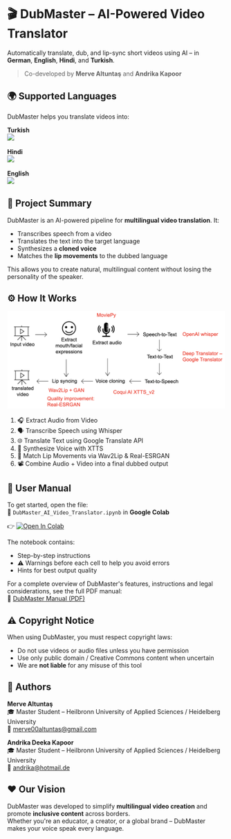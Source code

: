 # 🎬 DubMaster – AI-Powered Video Translator

Automatically translate, dub, and lip-sync short videos using AI – in **German**, **English**, **Hindi**, and **Turkish**.  
> Co-developed by **Merve Altuntaş** and **Andrika Kapoor**



## 🌍 Supported Languages

DubMaster helps you translate videos into:

**Turkish**  
<img src="https://em-content.zobj.net/source/emojione/151/flag-for-turkey_1f1f9-1f1f7.png" width="40"/>

**Hindi**  
<img src="https://em-content.zobj.net/source/emojione/151/flag-for-india_1f1ee-1f1f3.png" width="40"/>

**English**  
<img src="https://em-content.zobj.net/source/emojione/151/flag-for-united-states_1f1fa-1f1f8.png" width="40"/>



## 🎯 Project Summary

DubMaster is an AI-powered pipeline for **multilingual video translation**. It:
- Transcribes speech from a video
- Translates the text into the target language
- Synthesizes a **cloned voice**
- Matches the **lip movements** to the dubbed language

This allows you to create natural, multilingual content without losing the personality of the speaker.



## ⚙️ How It Works

![DubMaster Pipeline](visuals/dubmaster_pipeline.png)

1. 🎧 Extract Audio from Video  
2. 🗣️ Transcribe Speech using Whisper  
3. 🌐 Translate Text using Google Translate API  
4. 🧠 Synthesize Voice with XTTS  
5. 👄 Match Lip Movements via Wav2Lip & Real-ESRGAN  
6. 📽️ Combine Audio + Video into a final dubbed output



## 📘 User Manual

To get started, open the file:  
📄 `DubMaster_AI_Video_Translator.ipynb` in **Google Colab**

👉 [![Open In Colab](https://colab.research.google.com/assets/colab-badge.svg)](#)

The notebook contains:
- Step-by-step instructions
- ⚠️ Warnings before each cell to help you avoid errors
- Hints for best output quality

For a complete overview of DubMaster's features, instructions and legal considerations, see the full PDF manual:  
📘 [DubMaster Manual (PDF)](https://github.com/andrika-ka/DubMaster-AI_Powered_Video_Translator/blob/main/Manual_DubMaster.pdf)




## ⚠️ Copyright Notice

When using DubMaster, you must respect copyright laws:

- Do not use videos or audio files unless you have permission
- Use only public domain / Creative Commons content when uncertain
- We are **not liable** for any misuse of this tool



## 👥 Authors

**Merve Altuntaş**  
🎓 Master Student – Heilbronn University of Applied Sciences / Heidelberg University  
📧 merve00altuntas@gmail.com  

**Andrika Deeka Kapoor**  
🎓 Master Student – Heilbronn University of Applied Sciences / Heidelberg University  
📧 andrika@hotmail.de


## ❤️ Our Vision

DubMaster was developed to simplify **multilingual video creation** and promote **inclusive content** across borders.  
Whether you're an educator, a creator, or a global brand – DubMaster makes your voice speak every language.


